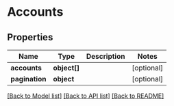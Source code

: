# Accounts

## Properties
Name | Type | Description | Notes
------------ | ------------- | ------------- | -------------
**accounts** | **object[]** |  | [optional] 
**pagination** | **object** |  | [optional] 

[[Back to Model list]](../README.md#documentation-for-models) [[Back to API list]](../README.md#documentation-for-api-endpoints) [[Back to README]](../README.md)


